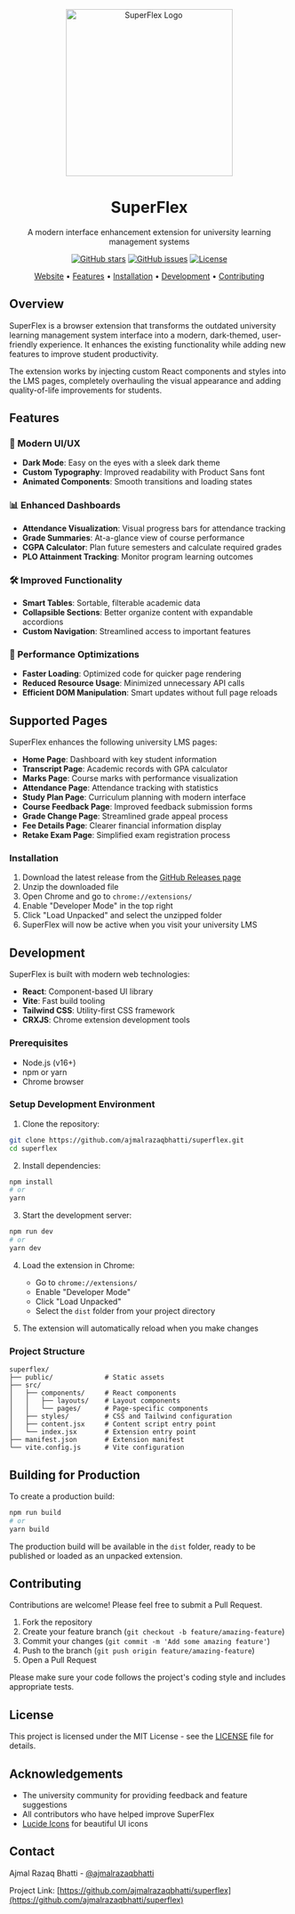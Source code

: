 <div align="center">
  <img src="public/superflex-logo.png" alt="SuperFlex Logo" width="300" />
  <h1>SuperFlex</h1>
  <p>A modern interface enhancement extension for university learning management systems</p>
  
  <p>
    <a href="https://github.com/ajmalrazaqbhatti/superflex"><img src="https://img.shields.io/github/stars/ajmalrazaqbhatti/superflex?style=for-the-badge&color=orange" alt="GitHub stars"></a>
    <a href="https://github.com/ajmalrazaqbhatti/superflex/issues"><img src="https://img.shields.io/github/issues/ajmalrazaqbhatti/superflex?style=for-the-badge&color=blue" alt="GitHub issues"></a>
    <a href="https://github.com/ajmalrazaqbhatti/superflex/blob/main/LICENSE"><img src="https://img.shields.io/github/license/ajmalrazaqbhatti/superflex?style=for-the-badge&color=green" alt="License"></a>
  </p>
  
  <p>
    <a href="https://ajmalrazaqbhatti.github.io/superflex">Website</a> •
    <a href="#features">Features</a> •
    <a href="#installation">Installation</a> •
    <a href="#development">Development</a> •
    <a href="#contributing">Contributing</a>
  </p>
</div>

## Overview

SuperFlex is a browser extension that transforms the outdated university learning management system interface into a modern, dark-themed, user-friendly experience. It enhances the existing functionality while adding new features to improve student productivity.

The extension works by injecting custom React components and styles into the LMS pages, completely overhauling the visual appearance and adding quality-of-life improvements for students.

## Features

### 🎨 Modern UI/UX
- **Dark Mode**: Easy on the eyes with a sleek dark theme
- **Custom Typography**: Improved readability with Product Sans font
- **Animated Components**: Smooth transitions and loading states

### 📊 Enhanced Dashboards
- **Attendance Visualization**: Visual progress bars for attendance tracking
- **Grade Summaries**: At-a-glance view of course performance
- **CGPA Calculator**: Plan future semesters and calculate required grades
- **PLO Attainment Tracking**: Monitor program learning outcomes

### 🛠️ Improved Functionality
- **Smart Tables**: Sortable, filterable academic data
- **Collapsible Sections**: Better organize content with expandable accordions
- **Custom Navigation**: Streamlined access to important features

### 🚀 Performance Optimizations
- **Faster Loading**: Optimized code for quicker page rendering
- **Reduced Resource Usage**: Minimized unnecessary API calls
- **Efficient DOM Manipulation**: Smart updates without full page reloads

## Supported Pages

SuperFlex enhances the following university LMS pages:

- **Home Page**: Dashboard with key student information
- **Transcript Page**: Academic records with GPA calculator
- **Marks Page**: Course marks with performance visualization
- **Attendance Page**: Attendance tracking with statistics
- **Study Plan Page**: Curriculum planning with modern interface
- **Course Feedback Page**: Improved feedback submission forms
- **Grade Change Page**: Streamlined grade appeal process
- **Fee Details Page**: Clearer financial information display
- **Retake Exam Page**: Simplified exam registration process


### Installation
1. Download the latest release from the [GitHub Releases page](https://github.com/ajmalrazaqbhatti/superflex/releases)
2. Unzip the downloaded file
3. Open Chrome and go to `chrome://extensions/`
4. Enable "Developer Mode" in the top right
5. Click "Load Unpacked" and select the unzipped folder
6. SuperFlex will now be active when you visit your university LMS

## Development

SuperFlex is built with modern web technologies:

- **React**: Component-based UI library
- **Vite**: Fast build tooling
- **Tailwind CSS**: Utility-first CSS framework
- **CRXJS**: Chrome extension development tools

### Prerequisites
- Node.js (v16+)
- npm or yarn
- Chrome browser

### Setup Development Environment
1. Clone the repository:
```bash
git clone https://github.com/ajmalrazaqbhatti/superflex.git
cd superflex
```

2. Install dependencies:
```bash
npm install
# or
yarn
```

3. Start the development server:
```bash
npm run dev
# or
yarn dev
```

4. Load the extension in Chrome:
   - Go to `chrome://extensions/`
   - Enable "Developer Mode"
   - Click "Load Unpacked"
   - Select the `dist` folder from your project directory

5. The extension will automatically reload when you make changes

### Project Structure
```
superflex/
├── public/             # Static assets
├── src/
│   ├── components/     # React components
│   │   ├── layouts/    # Layout components
│   │   └── pages/      # Page-specific components
│   ├── styles/         # CSS and Tailwind configuration
│   ├── content.jsx     # Content script entry point
│   └── index.jsx       # Extension entry point
├── manifest.json       # Extension manifest
└── vite.config.js      # Vite configuration
```

## Building for Production

To create a production build:

```bash
npm run build
# or
yarn build
```

The production build will be available in the `dist` folder, ready to be published or loaded as an unpacked extension.

## Contributing

Contributions are welcome! Please feel free to submit a Pull Request.

1. Fork the repository
2. Create your feature branch (`git checkout -b feature/amazing-feature`)
3. Commit your changes (`git commit -m 'Add some amazing feature'`)
4. Push to the branch (`git push origin feature/amazing-feature`)
5. Open a Pull Request

Please make sure your code follows the project's coding style and includes appropriate tests.

## License

This project is licensed under the MIT License - see the [LICENSE](LICENSE) file for details.

## Acknowledgements

- The university community for providing feedback and feature suggestions
- All contributors who have helped improve SuperFlex
- [Lucide Icons](https://lucide.dev/) for beautiful UI icons

## Contact

Ajmal Razaq Bhatti - [@ajmalrazaqbhatti](https://github.com/ajmalrazaqbhatti)

Project Link: [https://github.com/ajmalrazaqbhatti/superflex](https://github.com/ajmalrazaqbhatti/superflex)
